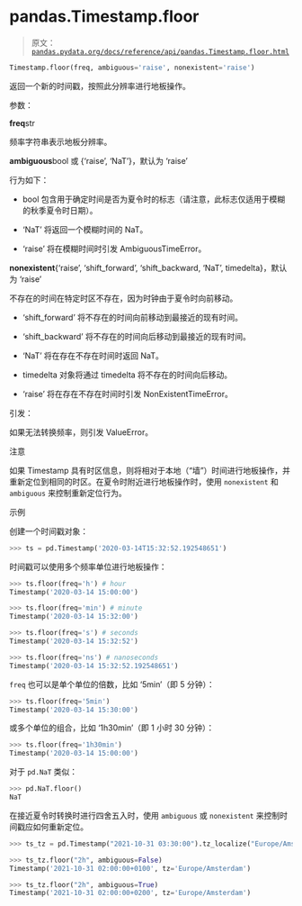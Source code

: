 # pandas.Timestamp.floor

> 原文：[`pandas.pydata.org/docs/reference/api/pandas.Timestamp.floor.html`](https://pandas.pydata.org/docs/reference/api/pandas.Timestamp.floor.html)

```py
Timestamp.floor(freq, ambiguous='raise', nonexistent='raise')
```

返回一个新的时间戳，按照此分辨率进行地板操作。

参数：

**freq**str

频率字符串表示地板分辨率。

**ambiguous**bool 或 {‘raise’, ‘NaT’}，默认为 ‘raise’

行为如下：

+   bool 包含用于确定时间是否为夏令时的标志（请注意，此标志仅适用于模糊的秋季夏令时日期）。

+   ‘NaT’ 将返回一个模糊时间的 NaT。

+   ‘raise’ 将在模糊时间时引发 AmbiguousTimeError。

**nonexistent**{‘raise’, ‘shift_forward’, ‘shift_backward, ‘NaT’, timedelta}，默认为 ‘raise’

不存在的时间在特定时区不存在，因为时钟由于夏令时向前移动。

+   ‘shift_forward’ 将不存在的时间向前移动到最接近的现有时间。

+   ‘shift_backward’ 将不存在的时间向后移动到最接近的现有时间。

+   ‘NaT’ 将在存在不存在时间时返回 NaT。

+   timedelta 对象将通过 timedelta 将不存在的时间向后移动。

+   ‘raise’ 将在存在不存在时间时引发 NonExistentTimeError。

引发：

如果无法转换频率，则引发 ValueError。

注意

如果 Timestamp 具有时区信息，则将相对于本地（“墙”）时间进行地板操作，并重新定位到相同的时区。在夏令时附近进行地板操作时，使用 `nonexistent` 和 `ambiguous` 来控制重新定位行为。

示例

创建一个时间戳对象：

```py
>>> ts = pd.Timestamp('2020-03-14T15:32:52.192548651') 
```

时间戳可以使用多个频率单位进行地板操作：

```py
>>> ts.floor(freq='h') # hour
Timestamp('2020-03-14 15:00:00') 
```

```py
>>> ts.floor(freq='min') # minute
Timestamp('2020-03-14 15:32:00') 
```

```py
>>> ts.floor(freq='s') # seconds
Timestamp('2020-03-14 15:32:52') 
```

```py
>>> ts.floor(freq='ns') # nanoseconds
Timestamp('2020-03-14 15:32:52.192548651') 
```

`freq` 也可以是单个单位的倍数，比如 ‘5min’（即 5 分钟）：

```py
>>> ts.floor(freq='5min')
Timestamp('2020-03-14 15:30:00') 
```

或多个单位的组合，比如 ‘1h30min’（即 1 小时 30 分钟）：

```py
>>> ts.floor(freq='1h30min')
Timestamp('2020-03-14 15:00:00') 
```

对于 `pd.NaT` 类似：

```py
>>> pd.NaT.floor()
NaT 
```

在接近夏令时转换时进行四舍五入时，使用 `ambiguous` 或 `nonexistent` 来控制时间戳应如何重新定位。

```py
>>> ts_tz = pd.Timestamp("2021-10-31 03:30:00").tz_localize("Europe/Amsterdam") 
```

```py
>>> ts_tz.floor("2h", ambiguous=False)
Timestamp('2021-10-31 02:00:00+0100', tz='Europe/Amsterdam') 
```

```py
>>> ts_tz.floor("2h", ambiguous=True)
Timestamp('2021-10-31 02:00:00+0200', tz='Europe/Amsterdam') 
```
